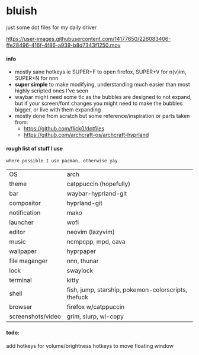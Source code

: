 # bluish
just some dot files for my daily driver


https://user-images.githubusercontent.com/14177650/226083406-ffe28496-416f-4f86-a939-b8d7343f1250.mov



#### info
- mostly sane hotkeys ie SUPER+F to open firefox, SUPER+V for n(v)im, SUPER+N for nnn
- **super simple** to make modifying, understanding much easier than most highly scripted ones I've seen
- waybar might need some tlc as the bubbles are designed to not expand, but if your screen/font changes you might need to make the bubbles bigger, or live with them expanding
- mostly done from scratch but some reference/inspiration or parts taken from:
  - https://github.com/flick0/dotfiles
  - https://github.com/archcraft-os/archcraft-hyprland

#### rough list of stuff I use
```
where possible I use pacman, otherwise yay
```
|  |  |
| :- | :- |
| OS | arch |
| theme | catppuccin (hopefully)
| bar | waybar-hyprland-git | 
| compositor | hyprland-git |
| notification | mako |
| launcher | wofi |
| editor | neovim (lazyvim)
| music | ncmpcpp, mpd, cava |
| wallpaper | hyprpaper |
| file maganger | nnn, thunar |
| lock | swaylock |
| terminal | kitty |
| shell | fish, jump, starship, pokemon-colorscripts, thefuck |
| browser | firefox w/catppuccin |
| screenshots/video | grim, slurp, wl-copy |

#### todo:
add hotkeys for volume/brightness
hotkeys to move floating window
